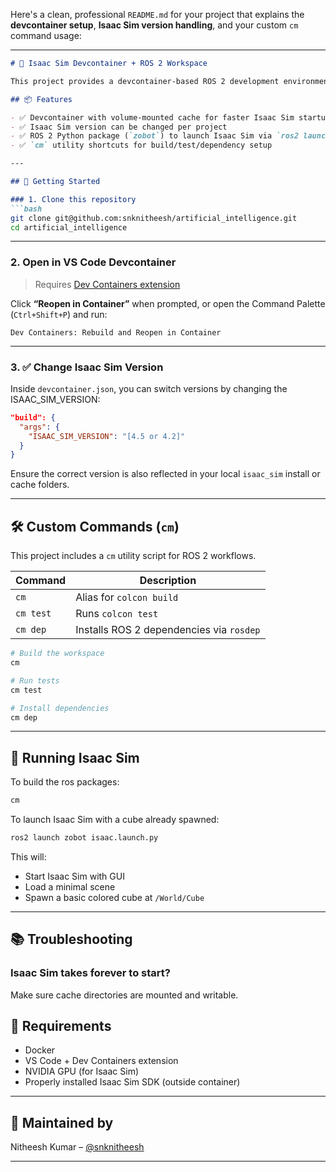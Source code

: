 Here's a clean, professional `README.md` for your project that explains the **devcontainer setup**, **Isaac Sim version handling**, and your custom `cm` command usage:

---

```markdown
# 🧠 Isaac Sim Devcontainer + ROS 2 Workspace

This project provides a devcontainer-based ROS 2 development environment with Isaac Sim integration.

## 📦 Features

- ✅ Devcontainer with volume-mounted cache for faster Isaac Sim startup
- ✅ Isaac Sim version can be changed per project
- ✅ ROS 2 Python package (`zobot`) to launch Isaac Sim via `ros2 launch`
- ✅ `cm` utility shortcuts for build/test/dependency setup

---

## 🚀 Getting Started

### 1. Clone this repository
```bash
git clone git@github.com:snknitheesh/artificial_intelligence.git
cd artificial_intelligence
```

---

### 2. Open in VS Code Devcontainer

> Requires [Dev Containers extension](https://marketplace.visualstudio.com/items?itemName=ms-vscode-remote.remote-containers)

Click **“Reopen in Container”** when prompted, or open the Command Palette (`Ctrl+Shift+P`) and run:

```
Dev Containers: Rebuild and Reopen in Container
```

---

### 3. ✅ Change Isaac Sim Version

Inside `devcontainer.json`, you can switch versions by changing the ISAAC_SIM_VERSION:

```json
"build": {
  "args": {
    "ISAAC_SIM_VERSION": "[4.5 or 4.2]"
  }
}
```

Ensure the correct version is also reflected in your local `isaac_sim` install or cache folders.

---

## 🛠️ Custom Commands (`cm`)

This project includes a `cm` utility script for ROS 2 workflows.

| Command      | Description                      |
|--------------|----------------------------------|
| `cm`         | Alias for `colcon build`         |
| `cm test`    | Runs `colcon test`               |
| `cm dep`     | Installs ROS 2 dependencies via `rosdep` |

```bash
# Build the workspace
cm

# Run tests
cm test

# Install dependencies
cm dep
```

---

## 🧪 Running Isaac Sim


To build the ros packages:
```bash
cm
```
To launch Isaac Sim with a cube already spawned:
```bash
ros2 launch zobot isaac.launch.py
```

This will:
- Start Isaac Sim with GUI
- Load a minimal scene
- Spawn a basic colored cube at `/World/Cube`

---

## 📚 Troubleshooting

### Isaac Sim takes forever to start?
Make sure cache directories are mounted and writable.

## 📌 Requirements

- Docker
- VS Code + Dev Containers extension
- NVIDIA GPU (for Isaac Sim)
- Properly installed Isaac Sim SDK (outside container)

---

## 🧠 Maintained by

Nitheesh Kumar – [@snknitheesh](https://github.com/snknitheesh)

---
```
